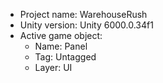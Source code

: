 <!-- UNITY CODE ASSIST INSTRUCTIONS START -->
- Project name: WarehouseRush
- Unity version: Unity 6000.0.34f1
- Active game object:
  - Name: Panel
  - Tag: Untagged
  - Layer: UI
<!-- UNITY CODE ASSIST INSTRUCTIONS END -->